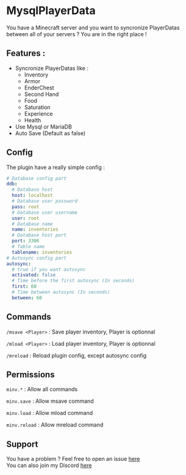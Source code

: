 # MysqlPlayerData

You have a Minecraft server and you want to syncronize PlayerDatas between all of your servers ? You are in the right place !

## Features :

* Syncronize PlayerDatas like :
    * Inventory
    * Armor
    * EnderChest
    * Second Hand
    * Food
    * Saturation
    * Experience
    * Health
* Use Mysql or MariaDB
* Auto Save (Default as false)

## Config

The plugin have a really simple config :

```yaml
# Database config part
ddb:
  # Database host
  host: localhost
  # Database user password
  pass: root
  # Database user username
  user: root
  # Database name
  name: inventories
  # Database host port
  port: 3306
  # Table name
  tablename: inventories
# Autosync config part
autosync:
  # true if you want autosync
  activated: false
  # Time before the first autosync (In seconds)
  first: 60
  # Time between autosync (In seconds)
  between: 60
```

## Commands

`/msave <Player>` : Save player inventory, Player is optionnal

`/mload <Player>` : Load player inventory, Player is optionnal

`/mreload` : Reload plugin config, except autosync config

## Permissions

`minv.*` : Allow all commands

`minv.save` : Allow msave command

`minv.load` : Allow mload command

`minv.reload` : Allow mreload command

## Support

You have a problem ? Feel free to open an issue [here]()<br>
You can also join my Discord [here](https://vortezz.dev/discord)
